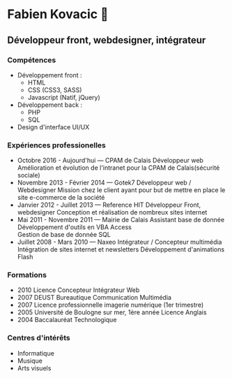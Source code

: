 # Fabien Kovacic :man:
## Développeur front, webdesigner, intégrateur

### Compétences

* Développement front :
  * HTML
  * CSS (CSS3, SASS)
  *  Javascript (Natif, jQuery)
* Développement back :
  * PHP
  * SQL
* Design d'interface UI/UX

### Expériences professionelles
* Octobre 2016 - Aujourd'hui — CPAM de Calais
Développeur web
Amélioration et évolution de l'intranet pour la CPAM de Calais(sécurité sociale)
* Novembre 2013 - Février 2014 — Gotek7
Développeur web / Webdesigner
Mission chez le client ayant pour but de mettre en place le site e-commerce de la société
* Janvier 2012 - Juillet 2013 — Reference HIT
Développeur Front, webdesigner
Conception et réalisation de nombreux sites internet
* Mai 2011 - Novembre 2011 — Mairie de Calais
Assistant base de donnée
Développement d'outils en VBA Access<br>
Gestion de base de donnée SQL
* Juillet 2008 - Mars 2010 — Naxeo
Intégrateur / Concepteur multimédia
Intégration de sites internet et newsletters
Développement d'animations Flash

### Formations
* 2010
Licence Concepteur Intégrateur Web
* 2007
DEUST Bureautique Communication Multimédia
* 2007
Licence professionnelle imagerie numérique (1er trimestre)
* 2005
Université de Boulogne sur mer, 1ère année Licence Anglais
* 2004
Baccalauréat Technologique

### Centres d'intérêts
* Informatique
* Musique
* Arts visuels

